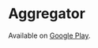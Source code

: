 # Aggregator

Available on [Google Play](https://play.google.com/store/apps/details?id=com.tughi.aggregator.next).
